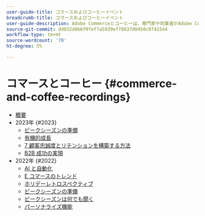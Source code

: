 ```yaml
---
user-guide-title: コマースおよびコーヒーイベント
breadcrumb-title: コマースおよびコーヒーイベント
user-guide-description: Adobe Commerceとコーヒーは、専門家や同業者がAdobe Commerceの使い方に関する考えやアイデアを共有するビデオライブラリです。
source-git-commit: dd032d0b6f0fef7a5939ef78837d0450c0741544
workflow-type: tm+mt
source-wordcount: '70'
ht-degree: 5%

---
```



# コマースとコーヒー {#commerce-and-coffee-recordings}

+ [概要](overview.md)
+ 2023年 {#2023}
   + [ピークシーズンの準備](2023/peak-season-prep.md)
   + [有機的成長](2023/organic-growth.md)
   + [7 顧客忠誠度とリテンションを構築する方法](2023/loyalty-retention.md)
   + [B2B 成功の実現](2023/b2b.md)
+ 2022年 {#2022}
   + [AI と自動化](2022/ai-and-automation.md)
   + [E コマースのトレンド](2022/ecommerce-trends.md)
   + [ホリデーレトロスペクティブ](2022/holiday.md)
   + [ピークシーズンの準備](2022/peak-season-prep.md)
   + [ピークシーズンは何でも聞く](2022/peak-season-ask-anything.md)
   + [パーソナライズ機能](2022/personalization.md)

<!--+ Commerce Events {#commerce-events}
  + [Overview](commerce-events/overview.md)
  + 2022 {#2022}
    + [Top Tips and Tricks for Adobe Campaign Standard](customer-journeys/2022/tips-and-tricks.md)
    + [Develop and customize data models in Adobe [!DNL Campaign Classic]](customer-journeys/2022/data-models.md)

+ Data and insights {#commerce-release-updates}
  + [Overview](commerce-release-updates/overview.md)
  + 2022 {#2022}
    + [Innovations and trends](data-and-insights/2022/innovations.md)
    + [Sensei and Analysis Workspace](data-and-insights/2022/sensei.md)
    + [Personalize and automate with Adobe Target](data-and-insights/2022/personalize.md)
    + [Analytics and Target applications for Mobile and Apps](data-and-insights/2022/mobile-and-apps.md)
    + [Cross Device Analytics and Customer Journey Analytics](data-and-insights/2022/cross-device-analytics.md) -->